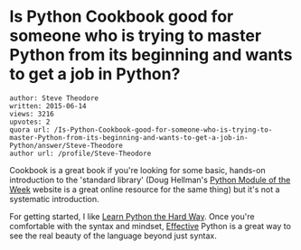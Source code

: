 # Is Python Cookbook good for someone who is trying to master Python from its beginning and wants to get a job in Python?

	author: Steve Theodore
	written: 2015-06-14
	views: 3216
	upvotes: 2
	quora url: /Is-Python-Cookbook-good-for-someone-who-is-trying-to-master-Python-from-its-beginning-and-wants-to-get-a-job-in-Python/answer/Steve-Theodore
	author url: /profile/Steve-Theodore


Cookbook is a great book if you're looking for some basic, hands-on introduction to the 'standard library' (Doug Hellman's [Python Module of the Week](http://pymotw.com/2/) website is a great online resource for the same thing) but it's not a systematic introduction.

For getting started, I like [Learn Python the Hard Way](http://amzn.to/1IWNqKA). Once you're comfortable with the syntax and mindset, [Effective](http://amzn.to/1Tn5rVx) Python is a great way to see the real beauty of the language beyond just syntax.

